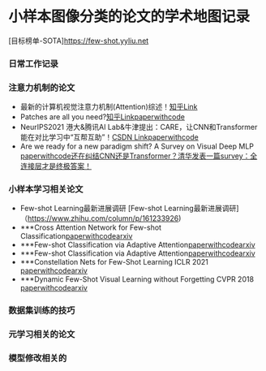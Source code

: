 # 小样本图像分类的论文的学术地图记录
[目标榜单-SOTA]https://few-shot.yyliu.net
### 日常工作记录

### 注意力机制的论文 
- 最新的计算机视觉注意力机制(Attention)综述！[知乎Link](https://zhuanlan.zhihu.com/p/438524916)
- Patches are all you need?[知乎Link](https://www.zhihu.com/question/492712118/answer/2173720753)[paperwithcode](https://paperswithcode.com/paper/patches-are-all-you-need)
- NeurIPS2021 港大&腾讯AI Lab&牛津提出：CARE，让CNN和Transformer能在对比学习中“互帮互助”！[CSDN Link](https://blog.csdn.net/moxibingdao/article/details/121219821)[paperwithcode](https://paperswithcode.com/paper/revitalizing-cnn-attention-via-transformers)
- Are we ready for a new paradigm shift? A Survey on Visual Deep MLP [paperwithcode](https://paperswithcode.com/paper/are-we-ready-for-a-new-paradigm-shift-a)[还在纠结CNN还是Transformer？清华发表一篇survey：全连接层才是终极答案！](https://zhuanlan.zhihu.com/p/437157898)
### 小样本学习相关论文
- Few-shot Learning最新进展调研 [Few-shot Learning最新进展调研]（https://www.zhihu.com/column/p/161233926)
- ***Cross Attention Network for Few-shot Classification[paperwithcode](https://paperswithcode.com/paper/cross-attention-network-for-few-shot)[arxiv](https://arxiv.org/pdf/1910.07677v1.pdf)
- ***Few-shot Classification via Adaptive Attention[paperwithcode](https://paperswithcode.com/paper/few-shot-classification-via-adaptive)[arxiv](https://arxiv.org/pdf/2008.02465v2.pdf)
- ***Few-shot Classification via Adaptive Attention[paperwithcode](https://paperswithcode.com/paper/multi-scale-adaptive-task-attention-network)[arxiv](https://arxiv.org/pdf/2011.14479v1.pdf)
- ***Constellation Nets for Few-Shot Learning  ICLR 2021  [paperwithcode](https://paperswithcode.com/paper/constellation-nets-for-few-shot-learning)[arxiv](https://openreview.net/pdf?id=vujTf_I8Kmc)
- ***Dynamic Few-Shot Visual Learning without Forgetting CVPR 2018  [paperwithcode](https://paperswithcode.com/paper/dynamic-few-shot-visual-learning-without)[arxiv](https://arxiv.org/pdf/1804.09458v1.pdf)
### 数据集训练的技巧
### 元学习相关的论文
### 模型修改相关的
